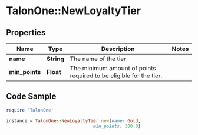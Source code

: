 # TalonOne::NewLoyaltyTier

## Properties

Name | Type | Description | Notes
------------ | ------------- | ------------- | -------------
**name** | **String** | The name of the tier | 
**min_points** | **Float** | The minimum amount of points required to be eligible for the tier. | 

## Code Sample

```ruby
require 'TalonOne'

instance = TalonOne::NewLoyaltyTier.new(name: Gold,
                                 min_points: 300.0)
```


